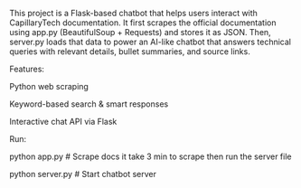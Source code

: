 This project is a Flask-based chatbot that helps users interact with CapillaryTech documentation.
It first scrapes the official documentation using app.py (BeautifulSoup + Requests) and stores it as JSON.
Then, server.py loads that data to power an AI-like chatbot that answers technical queries with relevant details, bullet summaries, and source links.

Features:

Python web scraping

Keyword-based search & smart responses

Interactive chat API via Flask

Run:

python app.py   # Scrape docs  it take 3 min to scrape then run the server file

python server.py  # Start chatbot server
